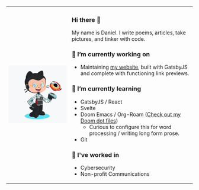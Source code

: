 <table border="0" cellspacing="0" cellpadding="0">
  <tr>
    <td>
<img src="https://github.com/dschapman/dschapman/blob/master/daniel-octocat.png" alt="my octocat" width="400"/>
    </td>
  <td>
  
### Hi there 👋 

My name is Daniel. I write poems, articles, take pictures, and tinker with code.

### 🔭 I’m currently working on 
- Maintaining [my website](/dschapman/my-website), built with GatsbyJS and complete with functioning link previews.

### 🌱 I’m currently learning 
- GatsbyJS / React
- Svelte
- Doom Emacs / Org-Roam ([Check out my Doom dot files](https://github.com/dschapman/.dot_files/tree/master/.doom.d))
  - Curious to configure this for word processing / writing long form prose.
- Git

### 💼 I've worked in
- Cybersecurity
- Non-profit Communications

</td>
</tr>
</table>



